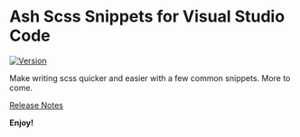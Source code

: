 # Ash Scss Snippets for Visual Studio Code
[![Version](https://vsmarketplacebadge.apphb.com/version/ash.ash-scss-snippets.svg)](https://marketplace.visualstudio.com/items?itemName=ash.ash-scss-snippets) 

Make writing scss quicker and easier with a few common snippets. More to come.

[Release Notes](ReleaseNotes.md)

**Enjoy!**
